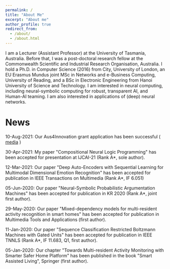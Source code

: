 ```yaml
---
permalink: /
title: "About Me"
excerpt: "About me"
author_profile: true
redirect_from: 
  - /about/
  - /about.html
---
```


I am a Lecturer (Assistant Professor) at the University of Tasmania, Australia. Before that, I was a post-doctoral research fellow at the Commonwealth Scientific and Industrial Research Organisation, Australia. I hold a Ph.D. in Computer Science (2016) from City, University of London, an EU Erasmus Mundus joint MSc in Networks and e-Business Computing, University of Reading, and a BSc in Electronic Engineering from Hanoi University of Science and Technology. I am interested in neural computing, including neural-symbolic computing for robust, transparent AI, and Human-AI teaming. I am also interested in applications of (deep) neural networks. 

News
======
10-Aug-2021: Our Aus4Innovation grant application has been successful (	[media](https://www.utas.edu.au/communications/general-news/all-news/tasmanian-researchers-expertise-help-assist-remote-communities-in-vietnam) )

30-Apr-2021: My paper "Compositional Neural Logic Programming" has been accepted for presentation at IJCAI-21 (Rank A*, sole author).

12-Mar-2021: Our paper "Deep Auto-Encoders with Sequential Learning for Multimodal Dimensional Emotion Recognition" has been accepted for publication in  IEEE Transactions on Multimedia (Rank A*, IF 6.051)

05-Jun-2020: Our paper "Neural-Symbolic Probabilistic Argumentation Machines" has been accepted for publication in KR 2020 (Rank A*, joint first author).

29-May-2020: Our paper "Mixed-dependency models for multi-resident activity recognition in smart homes" has been accepted for publication in Multimedia Tools and Applications (first author).

11-Jan-2020: Our paper "Sequence Classification Restricted Boltzmann Machines with Gated Units" has been accepted for publication in IEEE TNNLS (Rank A*, IF 11.683, Q1, first author).

05-Jan-2020: Our chapter "Towards Multi-resident Activity Monitoring with Smarter Safer Home Platform" has been published in the book "Smart Assisted Living", Springer (first author).


